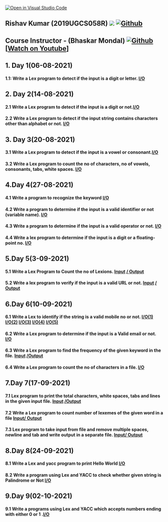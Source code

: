 [![Open in Visual Studio Code](https://classroom.github.com/assets/open-in-vscode-f059dc9a6f8d3a56e377f745f24479a46679e63a5d9fe6f495e02850cd0d8118.svg)](https://classroom.github.com/online_ide?assignment_repo_id=5517599&assignment_repo_type=AssignmentRepo)
## Rishav Kumar (2019UGCS058R) ![](https://visitor-badge.laobi.icu/badge?page_id=Dr-B-Mondal-s-class/compiler-design-laboratory-1-Rishav9852Kumar)    [![Github](https://img.shields.io/github/followers/Rishav9852Kumar?label=Follow&style=social)](https://github.com/Rishav9852Kumar)</br>
## Course Instructor - (Bhaskar Mondal)    [![Github](https://img.shields.io/github/followers/bhaskarfx?label=Follow&style=social)](https://github.com/bhaskarfx) [[Watch on Youtube](https://youtube.com/playlist?list=PLzOpg7dg1fW0wDjD2q8hmoMHFrbK4Le4R&si=QGfVyZx-nll_Ki4u)]
## 1. Day 1(06-08-2021)
   #### 1.1: Write a Lex program to detect if the input is a digit or letter. [I/O](https://github.com/Dr-B-Mondal-s-class/compiler-design-laboratory-1-Rishav9852Kumar/blob/main/IMAGE/1.png)
## 2. Day 2(14-08-2021)
   #### 2.1 Write a Lex program to detect if the input is a digit or not.[I/O](https://github.com/Dr-B-Mondal-s-class/compiler-design-laboratory-1-Rishav9852Kumar/blob/main/IMAGE/2.jpg)
   #### 2.2 Write a Lex program to detect if the input string contains characters other than alphabet or not. [I/O](https://github.com/Dr-B-Mondal-s-class/compiler-design-laboratory-1-Rishav9852Kumar/blob/main/IMAGE/3.jpg)
## 3. Day 3(20-08-2021)
   #### 3.1 Write a Lex program to detect if the input is a vowel or consonant.[I/O](https://github.com/Dr-B-Mondal-s-class/compiler-design-laboratory-1-Rishav9852Kumar/blob/main/IMAGE/4.png)
   #### 3.2 Write a Lex program to count the no of characters, no of vowels, consonants, tabs, white spaces. [I/O](https://github.com/Dr-B-Mondal-s-class/compiler-design-laboratory-1-Rishav9852Kumar/blob/main/IMAGE/5.png)
## 4.Day 4(27-08-2021)
   #### 4.1 Write a program to recognize the keyword  [I/O](https://github.com/Dr-B-Mondal-s-class/compiler-design-laboratory-1-Rishav9852Kumar/blob/main/IMAGE/6.PNG)
   #### 4.2 Write a program to determine if the input is a valid identifier or not (variable name). [I/O](https://github.com/Dr-B-Mondal-s-class/compiler-design-laboratory-1-Rishav9852Kumar/blob/main/IMAGE/7.PNG) 
   #### 4.3 Write a program to determine if the input is a valid operator or not. [I/O](https://github.com/Dr-B-Mondal-s-class/compiler-design-laboratory-1-Rishav9852Kumar/blob/main/IMAGE/8.PNG)
   #### 4.4 Write a lex program to determine if the input is a digit or a floating-point no. [I/O](https://github.com/Dr-B-Mondal-s-class/compiler-design-laboratory-1-Rishav9852Kumar/blob/main/IMAGE/9.PNG)
## 5.Day 5(3-09-2021)
   #### 5.1 Write a Lex Program to Count the no of Lexions.  [Input](https://github.com/Dr-B-Mondal-s-class/compiler-design-laboratory-1-Rishav9852Kumar/blob/main/IMAGE/10.2.PNG)  [/ Output](https://github.com/Dr-B-Mondal-s-class/compiler-design-laboratory-1-Rishav9852Kumar/blob/main/IMAGE/10.1.PNG)
   #### 5.2 Write a lex program to verify if the input is a valid URL or not. [Input](https://github.com/Dr-B-Mondal-s-class/compiler-design-laboratory-1-Rishav9852Kumar/blob/main/IMAGE/11.2.PNG) [/ Output](https://github.com/Dr-B-Mondal-s-class/compiler-design-laboratory-1-Rishav9852Kumar/blob/main/IMAGE/11.1.PNG)
## 6.Day 6(10-09-2021)
   #### 6.1 Write a Lex to identify if the string is a valid mobile no or not. [I/O(1)](https://github.com/Dr-B-Mondal-s-class/compiler-design-laboratory-1-Rishav9852Kumar/blob/main/IMAGE/12.1.PNG) [I/O(2)](https://github.com/Dr-B-Mondal-s-class/compiler-design-laboratory-1-Rishav9852Kumar/blob/main/IMAGE/12.2.PNG) [I/O(3)](https://github.com/Dr-B-Mondal-s-class/compiler-design-laboratory-1-Rishav9852Kumar/blob/main/IMAGE/12.3.PNG) [I/O(4)](https://github.com/Dr-B-Mondal-s-class/compiler-design-laboratory-1-Rishav9852Kumar/blob/main/IMAGE/12.4.PNG) [I/O(5)](https://github.com/Dr-B-Mondal-s-class/compiler-design-laboratory-1-Rishav9852Kumar/blob/main/IMAGE/12.5.PNG)
   #### 6.2 Write a Lex program to determine if the input is a Valid email or not. [I/O](https://github.com/Dr-B-Mondal-s-class/compiler-design-laboratory-1-Rishav9852Kumar/blob/main/IMAGE/13.PNG)
   #### 6.3 Write a Lex program to find the frequency of the given keyword in the file. [Input](https://github.com/Dr-B-Mondal-s-class/compiler-design-laboratory-1-Rishav9852Kumar/blob/main/IMAGE/14.1.PNG) [/Output](https://github.com/Dr-B-Mondal-s-class/compiler-design-laboratory-1-Rishav9852Kumar/blob/main/IMAGE/14.2.PNG)
   #### 6.4 Write a Lex program to count the no of characters in a file.  [I/O](https://github.com/Dr-B-Mondal-s-class/compiler-design-laboratory-1-Rishav9852Kumar/blob/main/IMAGE/15.PNG)
## 7.Day 7(17-09-2021)
   #### 7.1 Lex program to print the total characters, white spaces, tabs and lines in the given input file. [Input](https://github.com/Dr-B-Mondal-s-class/compiler-design-laboratory-1-Rishav9852Kumar/blob/main/IMAGE/16.2.PNG)  [/Output](https://github.com/Dr-B-Mondal-s-class/compiler-design-laboratory-1-Rishav9852Kumar/blob/main/IMAGE/16.PNG)
   #### 7.2 Write a Lex program to count number of lexemes of the given word in a file [Input/ ](https://github.com/Dr-B-Mondal-s-class/compiler-design-laboratory-1-Rishav9852Kumar/blob/main/7.2/file.txt) [Output](https://github.com/Dr-B-Mondal-s-class/compiler-design-laboratory-1-Rishav9852Kumar/blob/main/IMAGE/17.PNG)
   #### 7.3 Lex program to take input from file and remove multiple spaces, newline and tab and write output in a separate file. [Input/ ](https://github.com/Dr-B-Mondal-s-class/compiler-design-laboratory-1-Rishav9852Kumar/blob/main/IMAGE/18.1.PNG)  [Output](https://github.com/Dr-B-Mondal-s-class/compiler-design-laboratory-1-Rishav9852Kumar/blob/main/IMAGE/18.2.PNG)
## 8.Day 8(24-09-2021) 
   #### 8.1 Write a Lex and yacc program to print Hello World [I/O](https://github.com/Dr-B-Mondal-s-class/compiler-design-laboratory-1-Rishav9852Kumar/blob/main/IMAGE/19.1.jpg)
   #### 8.2 Write a program using Lex and YACC to check whether given string is Palindrome or Not [I/O](https://github.com/Dr-B-Mondal-s-class/compiler-design-laboratory-1-Rishav9852Kumar/blob/main/IMAGE/20.jpg)
## 9.Day 9(02-10-2021)
   #### 9.1 Write a programs using Lex and YACC which accepts numbers ending with either 0 or 1 .[I/O](https://github.com/Dr-B-Mondal-s-class/compiler-design-laboratory-1-Rishav9852Kumar/blob/main/IMAGE/21.jpg)
